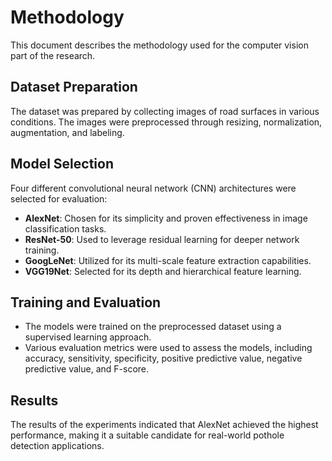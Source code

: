 # Methodology

This document describes the methodology used for the computer vision part of the research.

## Dataset Preparation

The dataset was prepared by collecting images of road surfaces in various conditions. The images were preprocessed through resizing, normalization, augmentation, and labeling.

## Model Selection

Four different convolutional neural network (CNN) architectures were selected for evaluation:
- **AlexNet**: Chosen for its simplicity and proven effectiveness in image classification tasks.
- **ResNet-50**: Used to leverage residual learning for deeper network training.
- **GoogLeNet**: Utilized for its multi-scale feature extraction capabilities.
- **VGG19Net**: Selected for its depth and hierarchical feature learning.

## Training and Evaluation

- The models were trained on the preprocessed dataset using a supervised learning approach.
- Various evaluation metrics were used to assess the models, including accuracy, sensitivity, specificity, positive predictive value, negative predictive value, and F-score.

## Results

The results of the experiments indicated that AlexNet achieved the highest performance, making it a suitable candidate for real-world pothole detection applications.
